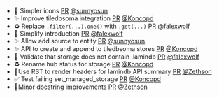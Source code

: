 - 💄 Simpler icons [PR](https://github.com/laminlabs/lamindb/pull/1832) [@sunnyosun](https://github.com/sunnyosun)
- ✨ Improve tiledbsoma integration [PR](https://github.com/laminlabs/lamindb/pull/1827) [@Koncopd](https://github.com/Koncopd)
- ♻️ Replace `.filter(...).one()` with `.get(...)` [PR](https://github.com/laminlabs/lamindb/pull/1829) [@falexwolf](https://github.com/falexwolf)
- 📝 Simplify introduction [PR](https://github.com/laminlabs/lamindb/pull/1828) [@falexwolf](https://github.com/falexwolf)
- ✨ Allow add source to entity [PR](https://github.com/laminlabs/lamindb/pull/1824) [@sunnyosun](https://github.com/sunnyosun)
- ✨ API to create and append to tiledbsoma stores [PR](https://github.com/laminlabs/lamindb/pull/1823) [@Koncopd](https://github.com/Koncopd)
- 🚸 Validate that storage does not contain .lamindb [PR](https://github.com/laminlabs/lamindb-setup/pull/826) [@falexwolf](https://github.com/falexwolf)
- ♻️ Rename hub status for storage [PR](https://github.com/laminlabs/lamindb-setup/pull/825) [@Koncopd](https://github.com/Koncopd)
- 📝Use RST to render headers for lamindb API summary [PR](https://github.com/laminlabs/lamindb/pull/1822) [@Zethson](https://github.com/Zethson)
- ✅ Test failing set_managed_storage [PR](https://github.com/laminlabs/lamindb-setup/pull/824) [@Koncopd](https://github.com/Koncopd)
- 📝Minor docstring improvements [PR](https://github.com/laminlabs/lamindb/pull/1820) [@Zethson](https://github.com/Zethson)
